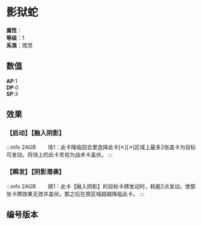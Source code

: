 <script setup>
let list = [
    { number: "2AGB-031", url: "/packs/2AGB" }
]
</script>

# 影狱蛇

**属性**：<CardAttribute text="暗"/><br/>
**等级**：1<br/>
**系类**：爬灵

## 数值

**AP**:1<br/>
**DP**:0<br/>
**SP**:3

## 效果

### 【启动】【融入阴影】

:::info 2AGB
&emsp;&emsp;场1：此卡降临回合里选择此卡[↖][↗]区域上最多2张盖卡为目标可发动。将场上的此卡灵视为战术卡盖伏。
:::

### 【瞬发】【阴影潜袭】

:::info 2AGB
&emsp;&emsp;限1：此卡【融入阴影】的目标卡牌发动时，耗能2点发动。使那张卡牌效果无效并盖伏。那之后在原区域超越降临此卡。
:::

## 编号版本

<CardNumberBox :list="list"/>
